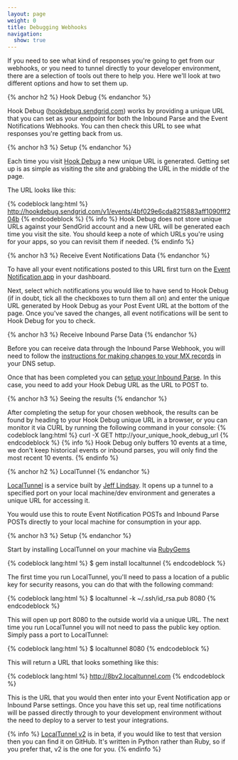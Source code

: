 ```yaml
---
layout: page
weight: 0
title: Debugging Webhooks
navigation:
  show: true
---
```


If you need to see what kind of responses you're going to get from our webhooks, or you need to tunnel directly to your developer environment, there are a selection of tools out there to help you. Here we'll look at two different options and how to set them up.


{% anchor h2 %} Hook Debug {% endanchor %}


Hook Debug ([hookdebug.sendgrid.com](http://hookdebug.sendgrid.com)) works by providing a unique URL that you can set as your endpoint for both the Inbound Parse and the Event Notifications Webhooks. You can then check this URL to see what responses you're getting back from us.


{% anchor h3 %} Setup {% endanchor %}


Each time you visit [Hook Debug](http://hookdebug.sendgrid.com/) a new unique URL is generated. Getting set up is as simple as visiting the site and grabbing the URL in the middle of the page.

The URL looks like this:

{% codeblock lang:html %} http://hookdebug.sendgrid.com/v1/events/4bf029e6cda8215883aff1090fff204b {% endcodeblock %} 
{% info %} Hook Debug does not store unique URLs against your SendGrid account and a new URL will be generated each time you visit the site. You should keep a note of which URLs you're using for your apps, so you can revisit them if needed. {% endinfo %}
 
{% anchor h3 %} Receive Event Notifications Data {% endanchor %}


To have all your event notifications posted to this URL first turn on the [Event Notification app]({{root_url}}/Apps/event_notification.html) in your dashboard.

Next, select which notifications you would like to have send to Hook Debug (if in doubt, tick all the checkboxes to turn them all on) and enter the unique URL generated by Hook Debug as your Post Event URL at the bottom of the page. Once you've saved the changes, all event notifications will be sent to Hook Debug for you to check.


{% anchor h3 %} Receive Inbound Parse Data {% endanchor %}


Before you can receive data through the Inbound Parse Webhook, you will need to follow the [instructions for making changes to your MX records]({{root_url}}/API_Reference/Webhooks/parse.html) in your DNS setup.

Once that has been completed you can [setup your Inbound Parse](http://sendgrid.com/developer/reply). In this case, you need to add your Hook Debug URL as the URL to POST to.


{% anchor h3 %} Seeing the results {% endanchor %}


After completing the setup for your chosen webhook, the results can be found by heading to your Hook Debug unique URL in a browser, or you can monitor it via CURL by running the following command in your console: {% codeblock lang:html %} curl -X GET http://your_unique_hook_debug_url {% endcodeblock %} 
{% info %} Hook Debug only buffers 10 events at a time, we don't keep historical events or inbound parses, you will only find the most recent 10 events. {% endinfo %}
 
{% anchor h2 %} LocalTunnel {% endanchor %}


[LocalTunnel](http://progrium.com/localtunnel/) is a service built by [Jeff Lindsay](http://progrium.com/blog). It opens up a tunnel to a specified port on your local machine/dev environment and generates a unique URL for accessing it.

You would use this to route Event Notification POSTs and Inbound Parse POSTs directly to your local machine for consumption in your app.


{% anchor h3 %} Setup {% endanchor %}


Start by installing LocalTunnel on your machine via [RubyGems](http://rubygems.org/)

{% codeblock lang:html %} \$ gem install localtunnel {% endcodeblock %}

The first time you run LocalTunnel, you'll need to pass a location of a public key for security reasons, you can do that with the following command:

{% codeblock lang:html %} \$ localtunnel -k \~/.ssh/id_rsa.pub 8080 {% endcodeblock %}

This will open up port 8080 to the outside world via a unique URL. The next time you run LocalTunnel you will not need to pass the public key option. Simply pass a port to LocalTunnel:

{% codeblock lang:html %} \$ localtunnel 8080 {% endcodeblock %}

This will return a URL that looks something like this:

{% codeblock lang:html %} http://8bv2.localtunnel.com {% endcodeblock %}

This is the URL that you would then enter into your Event Notification app or Inbound Parse settings. Once you have this set up, real time notifications will be passed directly through to your development environment without the need to deploy to a server to test your integrations.


{% info %} [LocalTunnel v2](https://github.com/progrium/localtunnel) is in beta, if you would like to test that version then you can find it on GitHub. It's written in Python rather than Ruby, so if you prefer that, v2 is the one for you. {% endinfo %}

